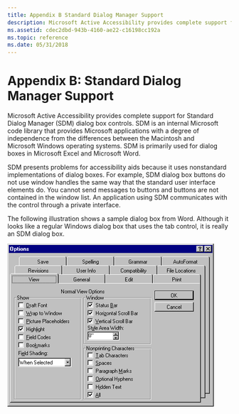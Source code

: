 ```yaml
---
title: Appendix B Standard Dialog Manager Support
description: Microsoft Active Accessibility provides complete support for Standard Dialog Manager (SDM) dialog box controls.
ms.assetid: cdec2dbd-943b-4160-ae22-c16198cc192a
ms.topic: reference
ms.date: 05/31/2018
---
```


# Appendix B: Standard Dialog Manager Support

Microsoft Active Accessibility provides complete support for Standard Dialog Manager (SDM) dialog box controls. SDM is an internal Microsoft code library that provides Microsoft applications with a degree of independence from the differences between the Macintosh and Microsoft Windows operating systems. SDM is primarily used for dialog boxes in Microsoft Excel and Microsoft Word.

SDM presents problems for accessibility aids because it uses nonstandard implementations of dialog boxes. For example, SDM dialog box buttons do not use window handles the same way that the standard user interface elements do. You cannot send messages to buttons and buttons are not contained in the window list. An application using SDM communicates with the control through a private interface.

The following illustration shows a sample dialog box from Word. Although it looks like a regular Windows dialog box that uses the tab control, it is really an SDM dialog box.

![screen shot of options dialog box with view tab selected](images/dialog.gif)

 

 





